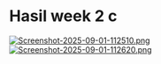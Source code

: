 # Hasil week 2 c
[![Screenshot-2025-09-01-112510.png](https://i.postimg.cc/pTBdf2L4/Screenshot-2025-09-01-112510.png)](https://postimg.cc/47mZZRtQ)
[![Screenshot-2025-09-01-112620.png](https://i.postimg.cc/zfZD4LL4/Screenshot-2025-09-01-112620.png)](https://postimg.cc/G4K1ymxj)


